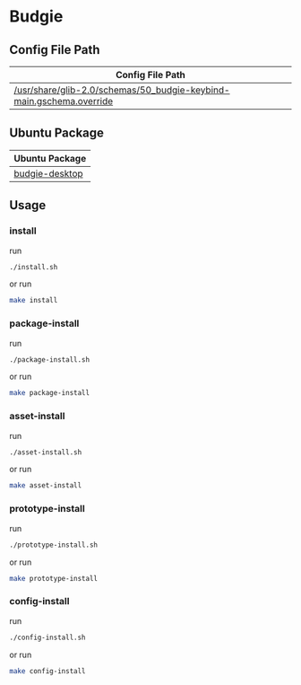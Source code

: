 

# Budgie




## Config File Path

| Config File Path |
| --- |
| [/usr/share/glib-2.0/schemas/50_budgie-keybind-main.gschema.override](./asset/overlay/usr/share/glib-2.0/schemas/50_budgie-keybind-main.gschema.override) |




## Ubuntu Package

| Ubuntu Package |
| --- |
| [budgie-desktop](https://packages.ubuntu.com/noble/budgie-desktop) |




## Usage


### install

run

``` sh
./install.sh
```

or run

``` sh
make install
```


### package-install

run

``` sh
./package-install.sh
```

or run

``` sh
make package-install
```


### asset-install

run

``` sh
./asset-install.sh
```

or run

``` sh
make asset-install
```


### prototype-install

run

``` sh
./prototype-install.sh
```

or run

``` sh
make prototype-install
```


### config-install

run

``` sh
./config-install.sh
```

or run

``` sh
make config-install
```
